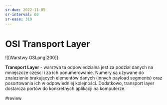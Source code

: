 ```yaml
---
sr-due: 2022-11-05
sr-interval: 60
sr-ease: 310
---
```


# OSI Transport Layer
![[Warstwy OSI.png|200]]

**Transport Layer** - warstwa ta odpowiedzialna jest za podział danych na mniejszcze części i za ich ponumerowanie. Numery są używane do znalezienie brakujących elementów danych (innych payload segments) oraz posortowania ich w odpowiedniej kolejności.
Dodatkowo, transport layer dostarcza portów do konkretnych aplikacji na komputerze.

#review